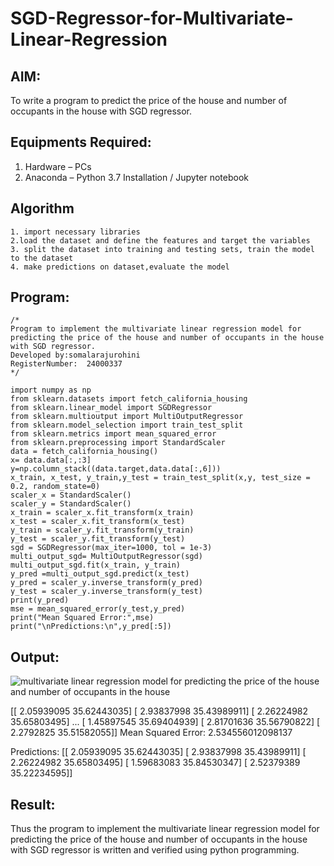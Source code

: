 # SGD-Regressor-for-Multivariate-Linear-Regression

## AIM:
To write a program to predict the price of the house and number of occupants in the house with SGD regressor.

## Equipments Required:
1. Hardware – PCs
2. Anaconda – Python 3.7 Installation / Jupyter notebook

## Algorithm
```
1. import necessary libraries
2.load the dataset and define the features and target the variables 
3. split the dataset into training and testing sets, train the model to the dataset
4. make predictions on dataset,evaluate the model
```
## Program:
```
/*
Program to implement the multivariate linear regression model for predicting the price of the house and number of occupants in the house with SGD regressor.
Developed by:somalarajurohini 
RegisterNumber:  24000337
*/
```
```
import numpy as np
from sklearn.datasets import fetch_california_housing
from sklearn.linear_model import SGDRegressor
from sklearn.multioutput import MultiOutputRegressor
from sklearn.model_selection import train_test_split
from sklearn.metrics import mean_squared_error
from sklearn.preprocessing import StandardScaler
data = fetch_california_housing()
x= data.data[:,:3]
y=np.column_stack((data.target,data.data[:,6]))
x_train, x_test, y_train,y_test = train_test_split(x,y, test_size = 0.2, random_state=0)
scaler_x = StandardScaler()
scaler_y = StandardScaler()
x_train = scaler_x.fit_transform(x_train)
x_test = scaler_x.fit_transform(x_test)
y_train = scaler_y.fit_transform(y_train)
y_test = scaler_y.fit_transform(y_test)
sgd = SGDRegressor(max_iter=1000, tol = 1e-3)
multi_output_sgd= MultiOutputRegressor(sgd)
multi_output_sgd.fit(x_train, y_train)
y_pred =multi_output_sgd.predict(x_test)
y_pred = scaler_y.inverse_transform(y_pred)
y_test = scaler_y.inverse_transform(y_test)
print(y_pred)
mse = mean_squared_error(y_test,y_pred)
print("Mean Squared Error:",mse)
print("\nPredictions:\n",y_pred[:5])
```
## Output:
![multivariate linear regression model for predicting the price of the house and number of occupants in the house](sam.png)

[[ 2.05939095 35.62443035]
 [ 2.93837998 35.43989911]
 [ 2.26224982 35.65803495]
 ...
 [ 1.45897545 35.69404939]
 [ 2.81701636 35.56790822]
 [ 2.2792825  35.51582055]]
Mean Squared Error: 2.534556012098137

Predictions:
 [[ 2.05939095 35.62443035]
 [ 2.93837998 35.43989911]
 [ 2.26224982 35.65803495]
 [ 1.59683083 35.84530347]
 [ 2.52379389 35.22234595]]






## Result:
Thus the program to implement the multivariate linear regression model for predicting the price of the house and number of occupants in the house with SGD regressor is written and verified using python programming.
